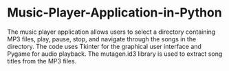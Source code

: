 # Music-Player-Application-in-Python
The music player application allows users to select a directory containing MP3 files, play, pause, stop, and navigate through the songs in the directory.
The code uses Tkinter for the graphical user interface and Pygame for audio playback. The mutagen.id3 library is used to extract song titles from the MP3 files.
